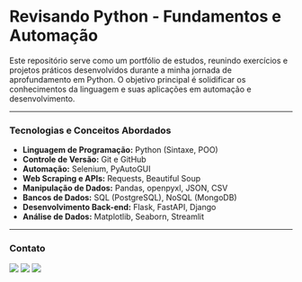 # Revisando Python - Fundamentos e Automação

Este repositório serve como um portfólio de estudos, reunindo exercícios e projetos práticos desenvolvidos durante a minha jornada de aprofundamento em Python. O objetivo principal é solidificar os conhecimentos da linguagem e suas aplicações em automação e desenvolvimento.

---

### Tecnologias e Conceitos Abordados

* **Linguagem de Programação:** Python (Sintaxe, POO)
* **Controle de Versão:** Git e GitHub
* **Automação:** Selenium, PyAutoGUI
* **Web Scraping e APIs:** Requests, Beautiful Soup
* **Manipulação de Dados:** Pandas, openpyxl, JSON, CSV
* **Bancos de Dados:** SQL (PostgreSQL), NoSQL (MongoDB)
* **Desenvolvimento Back-end:** Flask, FastAPI, Django
* **Análise de Dados:** Matplotlib, Seaborn, Streamlit

---


### Contato

<div> 
  <a href = "mailto:vinicius.dsro23@gmail.com"><img src="https://img.shields.io/badge/Gmail-EA4335?style=for-the-badge&logo=Gmail&logoColor=white" target="_blank"></a>
  <a href="https://www.linkedin.com/in/vinicius-oliveira-0abb2316a" target="_blank"><img src="https://img.shields.io/badge/-LinkedIn-%230077B5?style=for-the-badge&logo=linkedin&logoColor=white" target="_blank"></a> 
  <a href="https://www.instagram.com/vinicius.oliveira8" target="_blank"><img src="https://img.shields.io/badge/-Instagram-%23E4405F?style=for-the-badge&logo=instagram&logoColor=white" target="_blank"></a>
 
</div>
